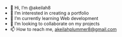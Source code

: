 - 👋 Hi, I’m @akeilah8
- 👀 I’m interested in creating a portfolio
- 🌱 I’m currently learning Web development
- 💞️ I’m looking to collaborate on my projects
- 📫 How to reach me, akeilahplummer8@gmail.com

<!---
akeilah8/akeilah8 is a ✨ special ✨ repository because its `README.md` (this file) appears on your GitHub profile.
You can click the Preview link to take a look at your changes.
--->

